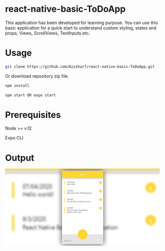 # react-native-basic-ToDoApp
This application has been developed for learning purpose. You can use this basic application for a quick start to understand custom styling, states and props, Views, ScrollViews, TextInputs etc.

# Usage
```bash
git clone https://github.com/Azzzhar7/react-native-basic-ToDoApp.git
```

Or download repository zip file.

```bash
npm install
```
```bash
npm start OR expo start
```
# Prerequisites
Node >= v.12

Expo CLI

# Output

![](OUTPUT-react-native-basic-to-do-application.jpg)
